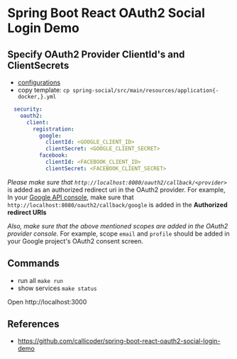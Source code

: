 # Spring Boot React OAuth2 Social Login Demo

## Specify OAuth2 Provider ClientId's and ClientSecrets

- [configurations](spring-social/src/main/resources/application-docker.yml)
- copy template: `cp spring-social/src/main/resources/application{-docker,}.yml`

```yml
  security:
    oauth2:
      client:
        registration:
          google:
            clientId: <GOOGLE_CLIENT_ID>
            clientSecret: <GOOGLE_CLIENT_SECRET>
          facebook:
            clientId: <FACEBOOK_CLIENT_ID>
            clientSecret: <FACEBOOK_CLIENT_SECRET>
```

*Please make sure that `http://localhost:8080/oauth2/callback/<provider>`* is added as an authorized redirect uri in the OAuth2 provider. For example, In your [Google API console](https://console.developers.google.com/projectselector/apis/credentials?pli=1), make sure that `http://localhost:8080/oauth2/callback/google` is added in the **Authorized redirect URIs**

*Also, make sure that the above mentioned scopes are added in the OAuth2 provider console.*	For example, scope `email` and `profile` should be added in your Google project's OAuth2 consent screen.


## Commands

- run all `make run`
- show services `make status`

Open http://localhost:3000

## References

- https://github.com/callicoder/spring-boot-react-oauth2-social-login-demo
